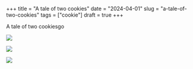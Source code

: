 +++
title = "A tale of two cookies"
date = "2024-04-01"
slug = "a-tale-of-two-cookies"
tags = ["cookie"]
draft = true
+++

A tale of two cookiesgo

![](/img/DidUThinkRegular.png)

![](/img/DidUThinkLax.png)

![](/img/DidUThinkBlocked.png)
